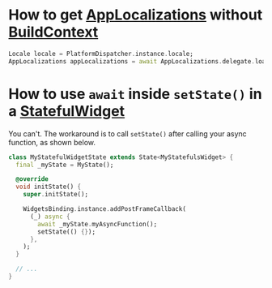# How to get [AppLocalizations](https://docs.flutter.dev/ui/accessibility-and-internationalization/internationalization) without [BuildContext](https://api.flutter.dev/flutter/widgets/BuildContext-class.html)
```dart
Locale locale = PlatformDispatcher.instance.locale;
AppLocalizations appLocalizations = await AppLocalizations.delegate.load(locale);
```

# How to use `await` inside `setState()` in a [StatefulWidget](https://api.flutter.dev/flutter/widgets/StatefulWidget-class.html)
You can't. The workaround is to call `setState()` after calling your async function, as shown below.

```dart
class MyStatefulWidgetState extends State<MyStatefulsWidget> {
  final _myState = MyState();

  @override
  void initState() {
    super.initState();

    WidgetsBinding.instance.addPostFrameCallback(
      (_) async {
        await _myState.myAsyncFunction();
        setState(() {});
      },
    );
  }

  // ...
}
```
